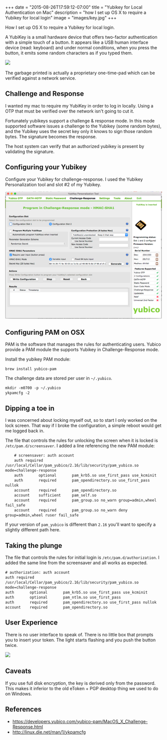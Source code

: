 +++
date = "2015-08-26T17:59:12-07:00"
title = "Yubikey for Local Authentication on Mac"
description = "how I set up OS X to require a Yubikey for local login"
image = "images/key.jpg"
+++

How I set up OS X to require a Yubikey for local login.

<!--more-->

A YubiKey is a small hardware device that offers two-factor authentication with a simple touch of a button. It appears like a USB human interface device (read: keyboard) and under normal conditions, when you press the button, it emits some random characters as if you typed them.

![](/images/yubikey-hid.gif)

The garbage printed is actually a proprietary one-time-pad which can be verified against a network service. 

## Challenge and Response

I wanted my mac to require my YubiKey in order to log in locally. Using a OTP that must be verified over the network isn't going to cut it. 

Fortunately yubikeys support a challenge & response mode. In this mode supported software issues a challenge to the Yubikey (some random bytes), and the Yubikey uses the secret key only it knows to sign those random bytes. The signature becomes the response.

The host system can verify that an authorized yubikey is present by validating the signature.

## Configuring your Yubikey

Configure your Yubikey for challenge-response. I used the Yubikey Personalization tool and slot #2 of my Yubikey.

![](/images/YubiKey_Personalization_Tool_and_MacOS_X_Challenge-Response.png)

## Configuring PAM on OSX

PAM is the software that manages the rules for authenticating users. Yubico provide a PAM module the supports Yubikey in Challenge-Response mode.

Install the yubikey PAM module:

    brew install yubico-pam

The challenge data are stored per user in `~/.yubico`.

    mkdir -m0700 -p ~/.yubico
    ykpamcfg -2

## Dipping a toe in

I was concerned about locking myself out, so to start I only worked on the lock screen. That way if I broke the configuration, a simple reboot would get me logged back in.

The file that controls the rules for unlocking the screen when it is locked is `/etc/pam.d/screensaver`. I added a line referencing the new PAM module:

        # screensaver: auth account
        auth required /usr/local/Cellar/pam_yubico/2.16/lib/security/pam_yubico.so mode=challenge-response
        auth       optional       pam_krb5.so use_first_pass use_kcminit
        auth       required       pam_opendirectory.so use_first_pass nullok
        account    required       pam_opendirectory.so
        account    sufficient     pam_self.so
        account    required       pam_group.so no_warn group=admin,wheel fail_safe
        account    required       pam_group.so no_warn deny group=admin,wheel ruser fail_safe

If your version of `pam_yubico` is different than `2.16` you'll want to specify a slightly different path here.

## Taking the plunge

The file that controls the rules for initial login is `/etc/pam.d/authorization`. I added the same line from the screensaver and all works as expected.

    # authorization: auth account
    auth required /usr/local/Cellar/pam_yubico/2.16/lib/security/pam_yubico.so mode=challenge-response
    auth       optional       pam_krb5.so use_first_pass use_kcminit
    auth       optional       pam_ntlm.so use_first_pass
    auth       required       pam_opendirectory.so use_first_pass nullok
    account    required       pam_opendirectory.so

## User Experience

There is no user interface to speak of. There is no little box that prompts you to insert your token. The light starts flashing and you push the button twice.

![](/images/yubikey-ux.gif)

## Caveats

If you use full disk encryption, the key is derived only from the password. This makes it inferior to the old eToken + PGP desktop thing we used to do on Windows.

## References

* https://developers.yubico.com/yubico-pam/MacOS_X_Challenge-Response.html
* http://linux.die.net/man/1/ykpamcfg





